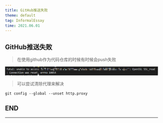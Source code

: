 ```yaml
---
title: GitHub推送失败
theme: default
tag: InformalEssay
time: 2021.06.01
---
```


## GitHub推送失败

> 在使用github作为代码仓库的时候有时候会push失败

![image](assets/20210601/Snipaste_2022-05-23_14-18-08.png)

> 可以尝试清除代理来解决

```shell
git config --global --unset http.proxy
```

## END

---
